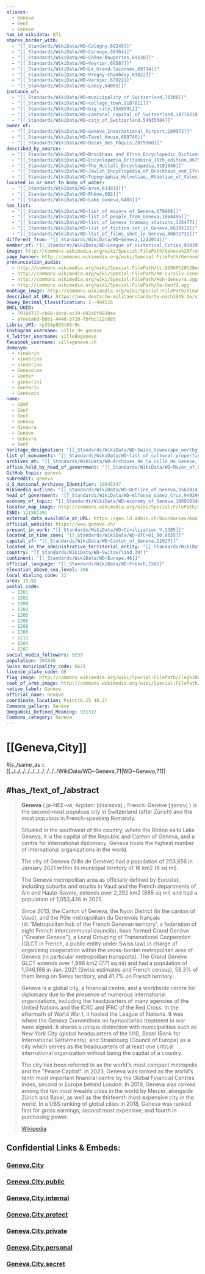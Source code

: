 ```yaml
---
aliases:
  - Geneva
  - Genf
  - Geneve
has_id_wikidata: Q71
shares_border_with:
  - "[[_Standards/WikiData/WD~Cologny,69245]]"
  - "[[_Standards/WikiData/WD~Carouge,69364]]"
  - "[[_Standards/WikiData/WD~Chêne-Bougeries,69530]]"
  - "[[_Standards/WikiData/WD~Veyrier,69587]]"
  - "[[_Standards/WikiData/WD~Le_Grand-Saconnex,69714]]"
  - "[[_Standards/WikiData/WD~Pregny-Chambésy,69822]]"
  - "[[_Standards/WikiData/WD~Vernier,63922]]"
  - "[[_Standards/WikiData/WD~Lancy,64065]]"
instance_of:
  - "[[_Standards/WikiData/WD~municipality_of_Switzerland,70208]]"
  - "[[_Standards/WikiData/WD~college_town,1187811]]"
  - "[[_Standards/WikiData/WD~big_city,1549591]]"
  - "[[_Standards/WikiData/WD~cantonal_capital_of_Switzerland,14770218]]"
  - "[[_Standards/WikiData/WD~city_of_Switzerland,54935504]]"
owner_of:
  - "[[_Standards/WikiData/WD~Geneva_International_Airport,289972]]"
  - "[[_Standards/WikiData/WD~Tavel_House,689746]]"
  - "[[_Standards/WikiData/WD~Bains_des_Pâquis,2879960]]"
described_by_source:
  - "[[_Standards/WikiData/WD~Brockhaus_and_Efron_Encyclopedic_Dictionary,602358]]"
  - "[[_Standards/WikiData/WD~Encyclopædia_Britannica_11th_edition,867541]]"
  - "[[_Standards/WikiData/WD~The_Nuttall_Encyclopædia,3181656]]"
  - "[[_Standards/WikiData/WD~Jewish_Encyclopedia_of_Brockhaus_and_Efron,4173137]]"
  - "[[_Standards/WikiData/WD~Topographia_Helvetiae,_Rhaetiae_et_Valesiae,19230686]]"
located_in_or_next_to_body_of_water:
  - "[[_Standards/WikiData/WD~Arve,633819]]"
  - "[[_Standards/WikiData/WD~Rhône,602]]"
  - "[[_Standards/WikiData/WD~Lake_Geneva,6403]]"
has_list:
  - "[[_Standards/WikiData/WD~list_of_mayors_of_Geneva,679968]]"
  - "[[_Standards/WikiData/WD~list_of_people_from_Geneva,1864495]]"
  - "[[_Standards/WikiData/WD~list_of_Geneva_tramway_stations,3254771]]"
  - "[[_Standards/WikiData/WD~list_of_fiction_set_in_Geneva,6619512]]"
  - "[[_Standards/WikiData/WD~list_of_films_shot_in_Geneva,86671731]]"
different_from: "[[_Standards/WikiData/WD~Geneva,1242034]]"
member_of: "[[_Standards/WikiData/WD~League_of_Historical_Cities,9383972]]"
image: http://commons.wikimedia.org/wiki/Special:FilePath/Geneva%20from%20Mount%20Sal%C3%A8ve.jpg
page_banner: http://commons.wikimedia.org/wiki/Special:FilePath/Geneva%20panorama%20banner.jpg
pronunciation_audio:
  - http://commons.wikimedia.org/wiki/Special:FilePath/LL-Q1860%20%28eng%29-Nattes%20%C3%A0%20chat-Geneva.wav
  - http://commons.wikimedia.org/wiki/Special:FilePath/Rm-sursilv-Genevra.flac
  - http://commons.wikimedia.org/wiki/Special:FilePath/Roh-Genevra.ogg
  - http://commons.wikimedia.org/wiki/Special:FilePath/De-Genf2.ogg
montage_image: http://commons.wikimedia.org/wiki/Special:FilePath/Views%20of%20Geneva.jpg
described_at_URL: https://www.deutsche-militaerstandorte-nach1945.de/view_stadt.cfm?stadt_id=437
Dewey_Decimal_Classification: 2--494516
BHCL_UUID:
  - 39184712-cb68-44cd-ac29-892d6f8820aa
  - a7ee1a6d-b8b1-444d-b720-fbfbc112c885
Libris_URI: rp354p893t65r9c
Instagram_username: ville_de_geneve
X_Twitter_username: villedegeneve
Facebook_username: villegeneve.ch
demonym:
  - xinebrín
  - xinebrina
  - xinebrino
  - Genevoise
  - Genfer
  - ginevrini
  - Genferin
  - Genevois
name:
  - Gämf
  - Gänf
  - Genf
  - Geneva
  - Ginevra
  - Genève
  - Genevra
  - Genf
heritage_designation: "[[_Standards/WikiData/WD~Swiss_townscape_worthy_of_protection,12127133]]"
list_of_monuments: "[[_Standards/WikiData/WD~list_of_cultural_properties_in_Geneva,14389813]]"
archives_at: "[[_Standards/WikiData/WD~Archives_de_la_ville_de_Genève,17621489]]"
office_held_by_head_of_government: "[[_Standards/WikiData/WD~Mayor_of_Geneva,24703283]]"
GitHub_topic: geneva
subreddit: geneva
U_S_National_Archives_Identifier: 10045347
Wikimedia_outline: "[[_Standards/WikiData/WD~Outline_of_Geneva,55628141]]"
head_of_government: "[[_Standards/WikiData/WD~Alfonso_Gomez_Cruz,94929971]]"
economy_of_topic: "[[_Standards/WikiData/WD~economy_of_Geneva,106020349]]"
locator_map_image: http://commons.wikimedia.org/wiki/Special:FilePath/Stadt%20Genf%202020.png
ISNI: 121581391
external_data_available_at_URL: https://geo.ld.admin.ch/boundaries/municipality/6621
official_website: https://www.geneve.ch/
present_in_work: "[[_Standards/WikiData/WD~Civilization_V,2385]]"
located_in_time_zone: "[[_Standards/WikiData/WD~UTC+01_00,6655]]"
capital_of: "[[_Standards/WikiData/WD~Canton_of_Geneva,11917]]"
located_in_the_administrative_territorial_entity: "[[_Standards/WikiData/WD~Canton_of_Geneva,11917]]"
country: "[[_Standards/WikiData/WD~Switzerland,39]]"
continent: "[[_Standards/WikiData/WD~Europe,46]]"
official_language: "[[_Standards/WikiData/WD~French,150]]"
elevation_above_sea_level: 396
local_dialing_code: 22
area: 15.92
postal_code:
  - 1201
  - 1202
  - 1209
  - 1203
  - 1205
  - 1206
  - 1208
  - 1200
  - 1211
  - 1204
  - 1207
social_media_followers: 9239
population: 203840
Swiss_municipality_code: 6621
licence_plate_code: GE
flag_image: http://commons.wikimedia.org/wiki/Special:FilePath/Flag%20of%20Canton%20of%20Geneva.svg
coat_of_arms_image: http://commons.wikimedia.org/wiki/Special:FilePath/Wappen%20Genf%20matt.svg
native_label: Genève
official_name: Genève
coordinate_location: Point(6.15 46.2)
Commons_gallery: Genève
OmegaWiki_Defined_Meaning: 931312
Commons_category: Geneva
---
```


# [[Geneva,City]] 

#is_/same_as :: [[../../../../../../../../../../WikiData/WD~Geneva,71|WD~Geneva,71]] 

## #has_/text_of_/abstract 

> **Geneva** ( jə-NEE-və; Arpitan: [dzəˈnɛva] ; French: Genève [ʒənɛv] ) 
> is the second-most populous city in Switzerland (after Zürich) 
> and the most populous in French-speaking Romandy. 
> 
> Situated in the southwest of the country, where the Rhône exits Lake Geneva, 
> it is the capital of the Republic and Canton of Geneva, 
> and a centre for international diplomacy. 
> Geneva hosts the highest number of international organizations in the world.
>
> The city of Geneva (Ville de Genève) had a population of 203,856 
> in January 2021 within its municipal territory of 16 km2 (6 sq mi). 
> 
> The Geneva metropolitan area as officially defined by Eurostat, 
> including suburbs and exurbs in Vaud 
> and the French departments of Ain and Haute-Savoie, 
> extends over 2,292 km2 (885 sq mi) and had a population of 1,053,436 in 2021.
>
> Since 2013, the Canton of Geneva, the Nyon District (in the canton of Vaud), 
> and the Pôle métropolitain du Genevois français 
> (lit. 'Metropolitan hub of the French Genevan territory', 
> a federation of eight French intercommunal councils), 
> have formed Grand Genève ("Greater Geneva"), 
> a Local Grouping of Transnational Cooperation 
> (GLCT in French, a public entity under Swiss law) in charge of 
> organizing cooperation within the cross-border metropolitan area of Geneva 
> (in particular metropolitan transports). 
> The Grand Genève GLCT extends over 1,996 km2 (771 sq mi) 
> and had a population of 1,046,168 in Jan. 2021 (Swiss estimates and French census), 58.3% of them living on Swiss territory, and 41.7% on French territory.
>
> Geneva is a global city, a financial centre, and a worldwide centre for diplomacy 
> due to the presence of numerous international organizations, 
> including the headquarters of many agencies of the United Nations 
> and the ICRC and IFRC of the Red Cross. 
> In the aftermath of World War I, it hosted the League of Nations. 
> It was where the Geneva Conventions on humanitarian treatment in war were signed. 
> It shares a unique distinction with municipalities such as New York City 
> (global headquarters of the UN), Basel (Bank for International Settlements), 
> and Strasbourg (Council of Europe) as a city which serves as the headquarters of at least one critical international organization without being the capital of a country.
>
> The city has been referred to as the world's most compact metropolis 
> and the "Peace Capital". 
> In 2023, Geneva was ranked as the world's tenth most important financial centre 
> by the Global Financial Centres Index, second in Europe behind London. 
> In 2019, Geneva was ranked among the ten most liveable cities in the world 
> by Mercer, alongside Zürich and Basel, 
> as well as the thirteenth most expensive city in the world. 
> In a UBS ranking of global cities in 2018, 
> Geneva was ranked first for gross earnings, 
> second most expensive, and fourth in purchasing power.
>
> [Wikipedia](https://en.wikipedia.org/wiki/Geneva)


## Confidential Links & Embeds: 

### [Geneva,City](/_Standards/Earth/Continent/Europe/Europe~Central/Switzerland/Switzerland~Cantons/Genève,Canton/districts~Genève/Genève-district/municipalities~Genève/Geneva,City.md) 

### [Geneva,City.public](/_public/Earth/Continent/Europe/Europe~Central/Switzerland/Switzerland~Cantons/Genève,Canton/districts~Genève/Genève-district/municipalities~Genève/Geneva,City.public.md) 

### [Geneva,City.internal](/_internal/Earth/Continent/Europe/Europe~Central/Switzerland/Switzerland~Cantons/Genève,Canton/districts~Genève/Genève-district/municipalities~Genève/Geneva,City.internal.md) 

### [Geneva,City.protect](/_protect/Earth/Continent/Europe/Europe~Central/Switzerland/Switzerland~Cantons/Genève,Canton/districts~Genève/Genève-district/municipalities~Genève/Geneva,City.protect.md) 

### [Geneva,City.private](/_private/Earth/Continent/Europe/Europe~Central/Switzerland/Switzerland~Cantons/Genève,Canton/districts~Genève/Genève-district/municipalities~Genève/Geneva,City.private.md) 

### [Geneva,City.personal](/_personal/Earth/Continent/Europe/Europe~Central/Switzerland/Switzerland~Cantons/Genève,Canton/districts~Genève/Genève-district/municipalities~Genève/Geneva,City.personal.md) 

### [Geneva,City.secret](/_secret/Earth/Continent/Europe/Europe~Central/Switzerland/Switzerland~Cantons/Genève,Canton/districts~Genève/Genève-district/municipalities~Genève/Geneva,City.secret.md)

